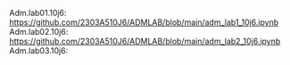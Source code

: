 Adm.lab01.10j6: https://github.com/2303A510J6/ADMLAB/blob/main/adm_lab1_10j6.ipynb
Adm.lab02.10j6: https://github.com/2303A510J6/ADMLAB/blob/main/adm_lab2_10j6.ipynb
Adm.lab03.10j6:
